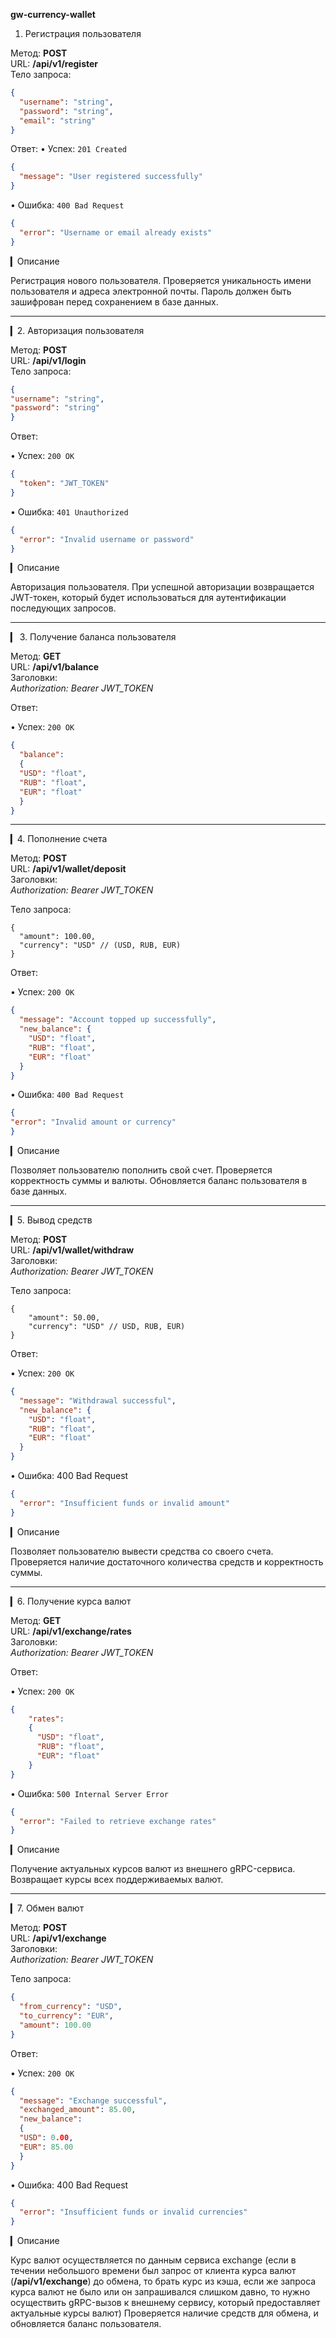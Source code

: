 **gw-currency-wallet**

1. Регистрация пользователя

Метод: **POST**  
URL: **/api/v1/register**  
Тело запроса:
```json
{
  "username": "string",
  "password": "string",
  "email": "string"
}
```

Ответ:
• Успех: ```201 Created```
```json
{ 
  "message": "User registered successfully"
}
```

• Ошибка: ```400 Bad Request```
```json
{
  "error": "Username or email already exists"
}
```

▎Описание

Регистрация нового пользователя. 
Проверяется уникальность имени пользователя и адреса электронной почты.
Пароль должен быть зашифрован перед сохранением в базе данных.


---
▎2. Авторизация пользователя

Метод: **POST**  
URL: **/api/v1/login**  
Тело запроса:
```json
{
"username": "string",
"password": "string"
}
```

Ответ:

• Успех: ```200 OK```
```json
{
  "token": "JWT_TOKEN"
}
```

• Ошибка: ```401 Unauthorized```
```json
{
  "error": "Invalid username or password"
}
```

▎Описание

Авторизация пользователя.
При успешной авторизации возвращается JWT-токен, который будет использоваться для аутентификации последующих запросов.

---

▎ 3. Получение баланса пользователя

Метод: **GET**  
URL: **/api/v1/balance**  
Заголовки:  
_Authorization: Bearer JWT_TOKEN_

Ответ:

• Успех: ```200 OK```

```json
{
  "balance":
  {
  "USD": "float",
  "RUB": "float",
  "EUR": "float"
  }
}
```

---

▎4. Пополнение счета

Метод: **POST**  
URL: **/api/v1/wallet/deposit**  
Заголовки:  
_Authorization: Bearer JWT_TOKEN_

Тело запроса:
```
{
  "amount": 100.00,
  "currency": "USD" // (USD, RUB, EUR)
}
```

Ответ:

• Успех: ```200 OK```
```json
{
  "message": "Account topped up successfully",
  "new_balance": {
    "USD": "float",
    "RUB": "float",
    "EUR": "float"
  }
}
```

• Ошибка: ```400 Bad Request```
```json
{
"error": "Invalid amount or currency"
}
```

▎Описание

Позволяет пользователю пополнить свой счет. Проверяется корректность суммы и валюты.
Обновляется баланс пользователя в базе данных.

---

▎5. Вывод средств

Метод: **POST**  
URL: **/api/v1/wallet/withdraw**  
Заголовки:  
_Authorization: Bearer JWT_TOKEN_

Тело запроса:
```
{
    "amount": 50.00,
    "currency": "USD" // USD, RUB, EUR)
}
```

Ответ:

• Успех: ```200 OK```
```json
{
  "message": "Withdrawal successful",
  "new_balance": {
    "USD": "float",
    "RUB": "float",
    "EUR": "float"
  }
}
```

• Ошибка: 400 Bad Request
```json
{
  "error": "Insufficient funds or invalid amount"
}
```

▎Описание

Позволяет пользователю вывести средства со своего счета.
Проверяется наличие достаточного количества средств и корректность суммы.

---

▎6. Получение курса валют

Метод: **GET**  
URL: **/api/v1/exchange/rates**  
Заголовки:  
_Authorization: Bearer JWT_TOKEN_

Ответ:

• Успех: ```200 OK```
```json
{
    "rates": 
    {
      "USD": "float",
      "RUB": "float",
      "EUR": "float"
    }
}
```

• Ошибка: ```500 Internal Server Error```
```json
{
  "error": "Failed to retrieve exchange rates"
}
```

▎Описание

Получение актуальных курсов валют из внешнего gRPC-сервиса.
Возвращает курсы всех поддерживаемых валют.

---

▎7. Обмен валют

Метод: **POST**  
URL: **/api/v1/exchange**  
Заголовки:  
_Authorization: Bearer JWT_TOKEN_

Тело запроса:
```json
{
  "from_currency": "USD",
  "to_currency": "EUR",
  "amount": 100.00
}
```

Ответ:

• Успех: ```200 OK```
```json
{
  "message": "Exchange successful",
  "exchanged_amount": 85.00,
  "new_balance":
  {
  "USD": 0.00,
  "EUR": 85.00
  }
}
```

• Ошибка: 400 Bad Request
```json
{
  "error": "Insufficient funds or invalid currencies"
}
```
▎Описание

Курс валют осуществляется по данным сервиса exchange (если в течении небольшого времени был запрос от клиента курса валют (**/api/v1/exchange**) до обмена, то
брать курс из кэша, если же запроса курса валют не было или он запрашивался слишком давно, то нужно осуществить gRPC-вызов к внешнему сервису, который предоставляет актуальные курсы валют)
Проверяется наличие средств для обмена, и обновляется баланс пользователя.